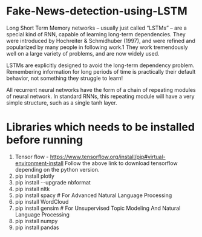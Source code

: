 # Fake-News-detection-using-LSTM
Long Short Term Memory networks – usually just called “LSTMs” – are a special kind of RNN, capable of learning long-term dependencies. They were introduced by Hochreiter & Schmidhuber (1997), and were refined and popularized by many people in following work.1 They work tremendously well on a large variety of problems, and are now widely used.

LSTMs are explicitly designed to avoid the long-term dependency problem. Remembering information for long periods of time is practically their default behavior, not something they struggle to learn!

All recurrent neural networks have the form of a chain of repeating modules of neural network. In standard RNNs, this repeating module will have a very simple structure, such as a single tanh layer.

# Libraries which needs to be installed before running
1) Tensor flow - https://www.tensorflow.org/install/pip#virtual-environment-install
   Follow the above link to download tensorflow depending on the python version.
2) pip install plotly
3) pip install --upgrade nbformat
4) pip install nltk
5) pip install spacy # For Advanced Natural Language Processing
6) pip install WordCloud
7) pip install gensim # For Unsupervised Topic Modeling And Natural Language Processing
8) pip install numpy
9) pip install pandas